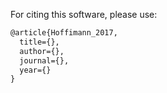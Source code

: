 For citing this software, please use:

```latex
@article{Hoffimann_2017,
  title={},
  author={},
  journal={},
  year={}
}
```
